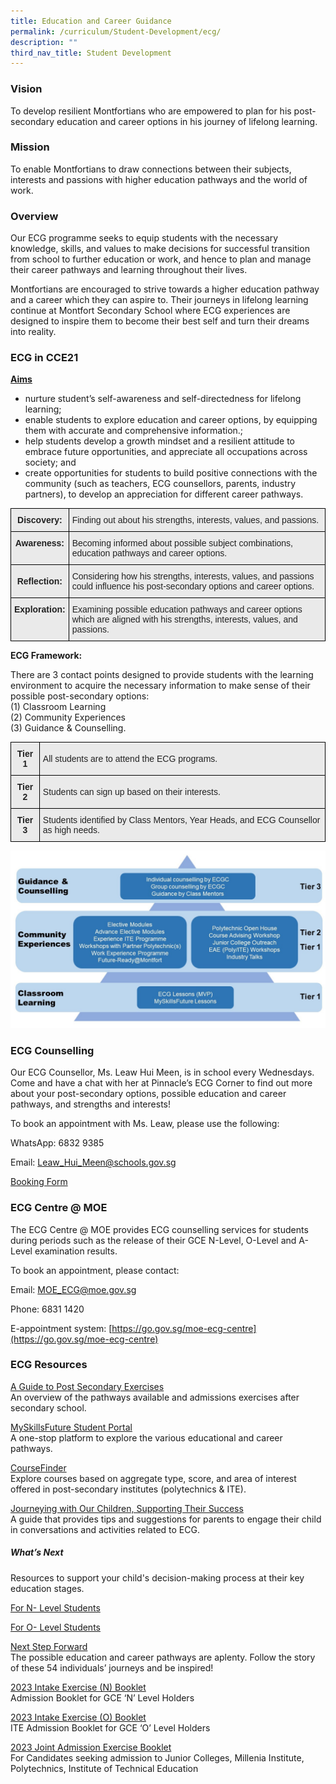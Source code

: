 ```yaml
---
title: Education and Career Guidance
permalink: /curriculum/Student-Development/ecg/
description: ""
third_nav_title: Student Development
---
```

### Vision
To develop resilient Montfortians who are empowered to plan for his post-secondary education and career options in his journey of lifelong learning.

### Mission
To enable Montfortians to draw connections between their subjects, interests and passions with higher education pathways and the world of work.

### Overview
Our ECG programme seeks to equip students with the necessary knowledge, skills, and values to make decisions for successful transition from school to further education or work, and hence to plan and manage their career pathways and learning throughout their lives. 

Montfortians are encouraged to strive towards a higher education pathway and a career which they can aspire to. Their journeys in lifelong learning continue at Montfort Secondary School where ECG experiences are designed to inspire them to become their best self and turn their dreams into reality.

### ECG in CCE21

<u><strong>Aims</strong></u>

* nurture student’s self-awareness and self-directedness for lifelong learning;
* enable students to explore education and career options, by equipping them with accurate and comprehensive information.;
* help students develop a growth mindset and a resilient attitude to embrace future opportunities, and appreciate all occupations across society; and
* create opportunities for students to build positive connections with the community (such as teachers, ECG counsellors, parents, industry partners), to develop an appreciation for different career pathways.


<style type="text/css">
.tg  {border-collapse:collapse;border-spacing:0;margin:0px auto;}
.tg td{border-color:black;border-style:solid;border-width:1px;font-family:Arial, sans-serif;font-size:14px;
  overflow:hidden;padding:10px 5px;word-break:normal;}
.tg th{border-color:black;border-style:solid;border-width:1px;font-family:Arial, sans-serif;font-size:14px;
  font-weight:normal;overflow:hidden;padding:10px 5px;word-break:normal;}
.tg .tg-n4qt{background-color:#EAEAEA;color:#222;font-weight:bold;text-align:center;vertical-align:top}
.tg .tg-j0e3{background-color:#EAEAEA;color:#222;font-weight:bold;text-align:center;vertical-align:middle}
.tg .tg-bvia{background-color:#EAEAEA;color:#222;text-align:left;vertical-align:middle}
</style>
<table class="tg">
<tbody>
  <tr>
    <td class="tg-n4qt">Discovery:</td>
    <td class="tg-bvia"><span style="color:#222;background-color:#EAEAEA">Finding out about his strengths, interests, values, and passions.</span></td>
  </tr>
  <tr>
    <td class="tg-n4qt">Awareness:</td>
    <td class="tg-bvia"><span style="color:#222;background-color:#EAEAEA">Becoming informed about possible subject combinations, education pathways and career options.</span></td>
  </tr>
  <tr>
    <td class="tg-j0e3"><span style="color:#222;background-color:#EAEAEA"> </span>Reflection:</td>
    <td class="tg-bvia"><span style="color:#222;background-color:#EAEAEA">Considering how his strengths, interests, values, and passions could influence his post-secondary options and career options. </span></td>
  </tr>
  <tr>
    <td class="tg-n4qt">Exploration: </td>
    <td class="tg-bvia"><span style="color:#222;background-color:#EAEAEA">Examining possible education pathways and career options which are aligned with his strengths, interests, values, and passions. </span></td>
  </tr>
</tbody>
</table>


**ECG Framework:** 

  

There are 3 contact points designed to provide students with the learning environment to acquire the necessary information to make sense of their possible post-secondary options:     
(1) Classroom Learning   
(2) Community Experiences     
(3) Guidance & Counselling.


<style type="text/css">
.tg  {border-collapse:collapse;border-spacing:0;margin:0px auto;}
.tg td{border-color:black;border-style:solid;border-width:1px;font-family:Arial, sans-serif;font-size:14px;
  overflow:hidden;padding:10px 5px;word-break:normal;}
.tg th{border-color:black;border-style:solid;border-width:1px;font-family:Arial, sans-serif;font-size:14px;
  font-weight:normal;overflow:hidden;padding:10px 5px;word-break:normal;}
.tg .tg-n4qt{background-color:#EAEAEA;color:#222;font-weight:bold;text-align:center;vertical-align:top}
.tg .tg-bvia{background-color:#EAEAEA;color:#222;text-align:left;vertical-align:middle}
</style>
<table class="tg">
<tbody>
  <tr>
    <td class="tg-n4qt">Tier 1</td>
    <td class="tg-bvia"><span style="color:#222;background-color:#EAEAEA">All students are to attend the ECG programs.</span></td>
  </tr>
  <tr>
    <td class="tg-n4qt">Tier 2</td>
    <td class="tg-bvia"><span style="color:#222;background-color:#EAEAEA">Students can sign up based on their interests.</span></td>
  </tr>
  <tr>
    <td class="tg-n4qt">Tier 3</td>
    <td class="tg-bvia"><span style="color:#222;background-color:#EAEAEA">Students identified by Class Mentors, Year Heads, and ECG Counsellor as high needs.</span></td>
  </tr>
</tbody>
</table>

![](/images/ECG%20Framework.jpeg)


### ECG Counselling
  
Our ECG Counsellor, Ms. Leaw Hui Meen, is in school every Wednesdays. Come and have a chat with her at Pinnacle’s ECG Corner to find out more about your post-secondary options, possible education and career pathways, and strengths and interests! 

To book an appointment with Ms. Leaw, please use the following:

WhatsApp: 6832 9385 

Email: [Leaw\_Hui\_Meen@schools.gov.sg](mailto:Leaw_Hui_Meen@schools.gov.sg)

[Booking Form](https://go.gov.sg/bookecgc)

        

### ECG Centre @ MOE

The ECG Centre @ MOE provides ECG counselling services for students during periods such as the release of their GCE N-Level, O-Level and A-Level examination results.

To book an appointment, please contact:

Email: [MOE\_ECG@moe.gov.sg](mailto:MOE_ECG@moe.gov.sg)

Phone: 6831 1420

E-appointment system: [https://go.gov.sg/moe-ecg-centre](https://go.gov.sg/moe-ecg-centre)

### ECG Resources

[A Guide to Post Secondary Exercises]([undefined](https://go.gov.sg/postsecadminguide))     
An overview of the pathways available and admissions exercises after secondary school.

[MySkillsFuture Student Portal]([undefined](https://www.myskillsfuture.gov.sg/content/student/en/secondary.html))    
A one-stop platform to explore the various educational and career pathways. 

  

[CourseFinder]([undefined](https://www.moe.gov.sg/coursefinder))    
Explore courses based on aggregate type, score, and area of interest offered in post-secondary institutes (polytechnics & ITE).

  

[Journeying with Our Children, Supporting Their Success]([undefined(https://www.moe.gov.sg/-/media/files/programmes/ecg/ecg-tips-for-parents.ashx?la=en&hash=83A2BEF8FAA9394B79F1E4F8ED145A562BB240F8))  
A guide that provides tips and suggestions for parents to engage their child in conversations and activities related to ECG.

##### What’s Next

Resources to support your child's decision-making process at their key education stages.

[For N- Level Students ](https://www.moe.gov.sg/-/media/files/programmes/ecg/whats-next-n-level.ashx?la=en&hash=38C22BCDEF5100BBF86352767907BC49C733D7DF)

[For O- Level Students ](https://www.moe.gov.sg/-/media/files/programmes/ecg/whats-next-o-level.ashx?la=en&hash=555A5ECD895D93910DFF28299017A3B2B1A15F68)

[Next Step Forward](https://www.moe.gov.sg/-/media/files/programmes/ecg/moe_the_next_step_forward.ashx?la=en&hash=861D380E656F90365A6CB50CB53383232AEF1972)              
The possible education and career pathways are aplenty. Follow the story of these 54 individuals’ journeys and be inspired!

[2023 Intake Exercise (N) Booklet ](https://www.ite.edu.sg/docs/default-source/admissions-docs/full-time/publications/admission-booklet/gce-n-admission-booklet-2023.pdf?sfvrsn=182e5d54_2)  
Admission Booklet for GCE ‘N’ Level Holders

[2023 Intake Exercise (O) Booklet](https://www.ite.edu.sg/docs/default-source/admissions-docs/full-time/publications/admission-booklet/gce-n-admission-booklet-2023.pdf?sfvrsn=182e5d54_2)   
ITE Admission Booklet for GCE ‘O’ Level Holders

[2023 Joint Admission Exercise Booklet ](https://www.moe.gov.sg/-/media/files/post-secondary/2023-jae/2023-jae-booklet.ashx?la=en&hash=AEC48D61A122C8011AD4CAE0E978567828BB1EDB)    
For Candidates seeking admission to Junior Colleges, Millenia Institute, Polytechnics, Institute of Technical Education